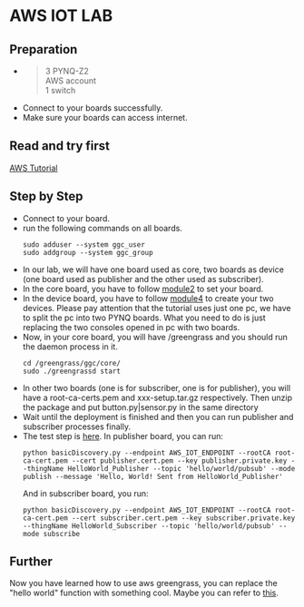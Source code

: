 # AWS IOT LAB
## Preparation
- > 3 PYNQ-Z2  
  > AWS account  
  > 1 switch  
- Connect to your boards successfully.
- Make sure your boards can access internet.

## Read and try first
[AWS Tutorial](https://docs.aws.amazon.com/zh_cn/greengrass/latest/developerguide/gg-gs.html)
## Step by Step
- Connect to your board.
- run the following commands on all boards.
  ```shell
  sudo adduser --system ggc_user
  sudo addgroup --system ggc_group
  ```
- In our lab, we will have one board used as core, two boards as device (one board used as publisher and the other used as subscriber).
- In the core board, you have to follow [module2](https://docs.aws.amazon.com/zh_cn/greengrass/latest/developerguide/module2.html) to set your board.
- In the device board, you have to follow [module4](https://docs.aws.amazon.com/zh_cn/greengrass/latest/developerguide/module4.html) to create your two devices. Please pay attention that the tutorial uses just one pc, we have to split the pc into two PYNQ boards. What you need to do is just replacing the two consoles opened in pc with two boards.
- Now, in your core board, you will have /greengrass and you should run the daemon process in it.
  ```shell
  cd /greengrass/ggc/core/
  sudo ./greengrassd start
  ```
- In other two boards (one is for subscriber, one is for publisher), you will have a root-ca-certs.pem and xxx-setup.tar.gz respectively. Then unzip the package and put button.py|sensor.py in the same directory 
- Wait until the deployment is finished and then you can run publisher and subscriber processes finally.
- The test step is [here](https://docs.aws.amazon.com/zh_cn/greengrass/latest/developerguide/test-comms.html). In publisher board, you can run:
  ```shell
  python basicDiscovery.py --endpoint AWS_IOT_ENDPOINT --rootCA root-ca-cert.pem --cert publisher.cert.pem --key publisher.private.key --thingName HelloWorld_Publisher --topic 'hello/world/pubsub' --mode publish --message 'Hello, World! Sent from HelloWorld_Publisher'
  ```
  And in subscriber board, you run:
  ```shell
  python basicDiscovery.py --endpoint AWS_IOT_ENDPOINT --rootCA root-ca-cert.pem --cert subscriber.cert.pem --key subscriber.private.key --thingName HelloWorld_Subscriber --topic 'hello/world/pubsub' --mode subscribe
  ```
## Further
Now you have learned how to use aws greengrass, you can replace the "hello world" function with something cool. Maybe you can refer to [this](https://github.com/wutianze/PYNQ_GreenGrass/blob/master/demo-learning.md).
